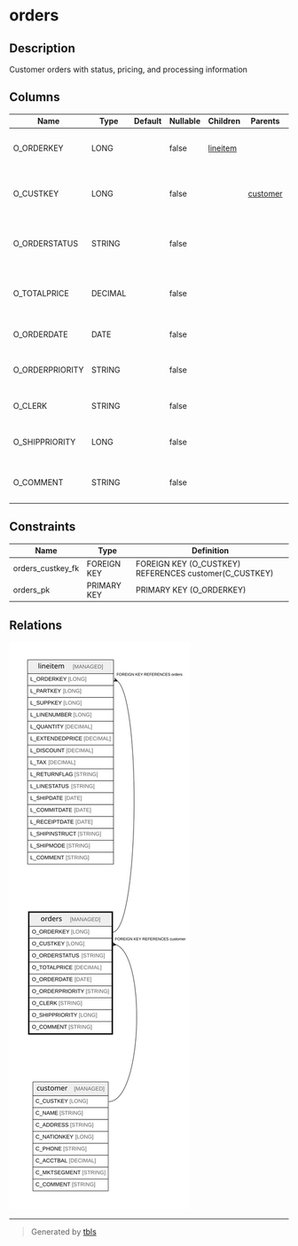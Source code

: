 # orders

## Description

Customer orders with status, pricing, and processing information

## Columns

| Name | Type | Default | Nullable | Children | Parents | Comment |
| ---- | ---- | ------- | -------- | -------- | ------- | ------- |
| O_ORDERKEY | LONG |  | false | [lineitem](lineitem.md) |  | Unique identifier for each order |
| O_CUSTKEY | LONG |  | false |  | [customer](customer.md) | Foreign key to the customer who placed the order |
| O_ORDERSTATUS | STRING |  | false |  |  | Status of the order (F=Fulfilled, O=Open, P=Partial) |
| O_TOTALPRICE | DECIMAL |  | false |  |  | Total price of the order including all line items |
| O_ORDERDATE | DATE |  | false |  |  | Date when the order was placed |
| O_ORDERPRIORITY | STRING |  | false |  |  | Priority level assigned to the order |
| O_CLERK | STRING |  | false |  |  | Clerk who processed the order |
| O_SHIPPRIORITY | LONG |  | false |  |  | Shipping priority assigned to the order |
| O_COMMENT | STRING |  | false |  |  | General comments about the order |

## Constraints

| Name | Type | Definition |
| ---- | ---- | ---------- |
| orders_custkey_fk | FOREIGN KEY | FOREIGN KEY (O_CUSTKEY) REFERENCES customer(C_CUSTKEY) |
| orders_pk | PRIMARY KEY | PRIMARY KEY (O_ORDERKEY) |

## Relations

![er](orders.svg)

---

> Generated by [tbls](https://github.com/k1LoW/tbls)
